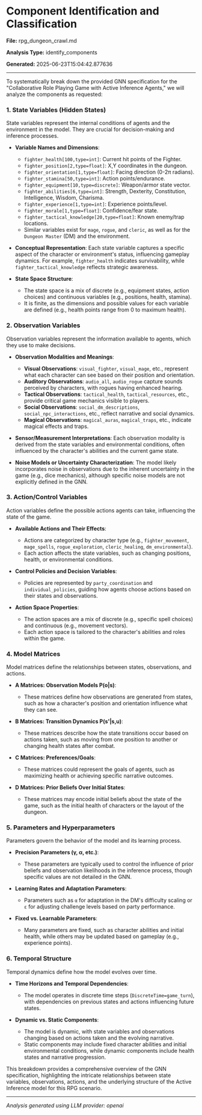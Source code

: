 # Component Identification and Classification

**File:** rpg_dungeon_crawl.md

**Analysis Type:** identify_components

**Generated:** 2025-06-23T15:04:42.877636

---

To systematically break down the provided GNN specification for the "Collaborative Role Playing Game with Active Inference Agents," we will analyze the components as requested:

### 1. State Variables (Hidden States)
State variables represent the internal conditions of agents and the environment in the model. They are crucial for decision-making and inference processes.

- **Variable Names and Dimensions**:
  - `fighter_health[100,type=int]`: Current hit points of the Fighter.
  - `fighter_position[2,type=float]`: X,Y coordinates in the dungeon.
  - `fighter_orientation[1,type=float]`: Facing direction (0-2π radians).
  - `fighter_stamina[50,type=int]`: Action points/endurance.
  - `fighter_equipment[10,type=discrete]`: Weapon/armor state vector.
  - `fighter_abilities[6,type=int]`: Strength, Dexterity, Constitution, Intelligence, Wisdom, Charisma.
  - `fighter_experience[1,type=int]`: Experience points/level.
  - `fighter_morale[1,type=float]`: Confidence/fear state.
  - `fighter_tactical_knowledge[20,type=float]`: Known enemy/trap locations.
  - Similar variables exist for `mage`, `rogue`, and `cleric`, as well as for the `Dungeon Master` (DM) and the environment.

- **Conceptual Representation**:
  Each state variable captures a specific aspect of the character or environment's status, influencing gameplay dynamics. For example, `fighter_health` indicates survivability, while `fighter_tactical_knowledge` reflects strategic awareness.

- **State Space Structure**:
  - The state space is a mix of discrete (e.g., equipment states, action choices) and continuous variables (e.g., positions, health, stamina).
  - It is finite, as the dimensions and possible values for each variable are defined (e.g., health points range from 0 to maximum health).

### 2. Observation Variables
Observation variables represent the information available to agents, which they use to make decisions.

- **Observation Modalities and Meanings**:
  - **Visual Observations**: `visual_fighter`, `visual_mage`, etc., represent what each character can see based on their position and orientation.
  - **Auditory Observations**: `audio_all`, `audio_rogue` capture sounds perceived by characters, with rogues having enhanced hearing.
  - **Tactical Observations**: `tactical_health`, `tactical_resources`, etc., provide critical game mechanics visible to players.
  - **Social Observations**: `social_dm_descriptions`, `social_npc_interactions`, etc., reflect narrative and social dynamics.
  - **Magical Observations**: `magical_auras`, `magical_traps`, etc., indicate magical effects and traps.

- **Sensor/Measurement Interpretations**:
  Each observation modality is derived from the state variables and environmental conditions, often influenced by the character's abilities and the current game state.

- **Noise Models or Uncertainty Characterization**:
  The model likely incorporates noise in observations due to the inherent uncertainty in the game (e.g., dice mechanics), although specific noise models are not explicitly defined in the GNN.

### 3. Action/Control Variables
Action variables define the possible actions agents can take, influencing the state of the game.

- **Available Actions and Their Effects**:
  - Actions are categorized by character type (e.g., `fighter_movement`, `mage_spells`, `rogue_exploration`, `cleric_healing`, `dm_environmental`).
  - Each action affects the state variables, such as changing positions, health, or environmental conditions.

- **Control Policies and Decision Variables**:
  - Policies are represented by `party_coordination` and `individual_policies`, guiding how agents choose actions based on their states and observations.

- **Action Space Properties**:
  - The action spaces are a mix of discrete (e.g., specific spell choices) and continuous (e.g., movement vectors).
  - Each action space is tailored to the character's abilities and roles within the game.

### 4. Model Matrices
Model matrices define the relationships between states, observations, and actions.

- **A Matrices: Observation Models P(o|s)**:
  - These matrices define how observations are generated from states, such as how a character's position and orientation influence what they can see.

- **B Matrices: Transition Dynamics P(s'|s,u)**:
  - These matrices describe how the state transitions occur based on actions taken, such as moving from one position to another or changing health states after combat.

- **C Matrices: Preferences/Goals**:
  - These matrices could represent the goals of agents, such as maximizing health or achieving specific narrative outcomes.

- **D Matrices: Prior Beliefs Over Initial States**:
  - These matrices may encode initial beliefs about the state of the game, such as the initial health of characters or the layout of the dungeon.

### 5. Parameters and Hyperparameters
Parameters govern the behavior of the model and its learning process.

- **Precision Parameters (γ, α, etc.)**:
  - These parameters are typically used to control the influence of prior beliefs and observation likelihoods in the inference process, though specific values are not detailed in the GNN.

- **Learning Rates and Adaptation Parameters**:
  - Parameters such as `α` for adaptation in the DM's difficulty scaling or `ε` for adjusting challenge levels based on party performance.

- **Fixed vs. Learnable Parameters**:
  - Many parameters are fixed, such as character abilities and initial health, while others may be updated based on gameplay (e.g., experience points).

### 6. Temporal Structure
Temporal dynamics define how the model evolves over time.

- **Time Horizons and Temporal Dependencies**:
  - The model operates in discrete time steps (`DiscreteTime=game_turn`), with dependencies on previous states and actions influencing future states.

- **Dynamic vs. Static Components**:
  - The model is dynamic, with state variables and observations changing based on actions taken and the evolving narrative.
  - Static components may include fixed character abilities and initial environmental conditions, while dynamic components include health states and narrative progression.

This breakdown provides a comprehensive overview of the GNN specification, highlighting the intricate relationships between state variables, observations, actions, and the underlying structure of the Active Inference model for this RPG scenario.

---

*Analysis generated using LLM provider: openai*
